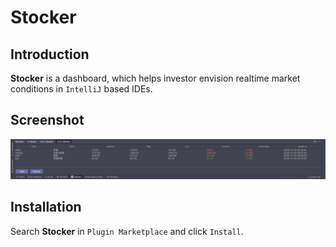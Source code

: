 # Stocker

## Introduction

**Stocker** is a dashboard, which helps investor envision realtime market conditions in `IntelliJ` based IDEs.

## Screenshot

![](./screenshots/dashboard.png)

## Installation

Search **Stocker** in `Plugin Marketplace` and click `Install`.
